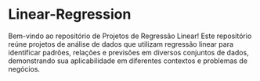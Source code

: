 # Linear-Regression
Bem-vindo ao repositório de Projetos de Regressão Linear! Este repositório reúne projetos de análise de dados que utilizam regressão linear para identificar padrões, relações e previsões em diversos conjuntos de dados, demonstrando sua aplicabilidade em diferentes contextos e problemas de negócios.
